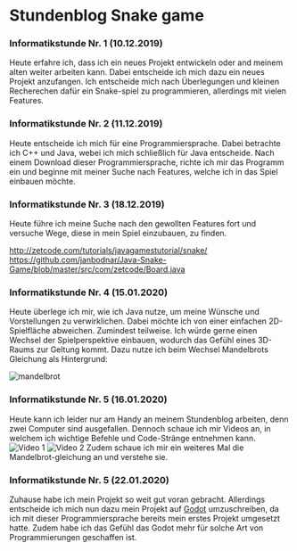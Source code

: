# Stundenblog Snake game

### Informatikstunde Nr. 1  (10.12.2019)
Heute erfahre ich, dass ich ein neues Projekt entwickeln oder and meinem alten weiter arbeiten kann.
Dabei entscheide ich mich dazu ein neues Projekt anzufangen. Ich entscheide mich nach Überlegungen und kleinen Recherechen dafür ein Snake-spiel zu programmieren, allerdings mit vielen Features.

### Informatikstunde Nr. 2  (11.12.2019)
Heute entscheide ich mich für eine Programmiersprache. Dabei betrachte ich C++ und Java, webei ich mich schließlich für Java entscheide.
Nach einem Download dieser Programmiersprache, richte ich mir das Programm ein und beginne mit meiner Suche nach Features, welche ich in das Spiel einbauen möchte.

### Informatikstunde Nr. 3  (18.12.2019)
Heute führe ich meine Suche nach den gewollten Features fort und versuche Wege, diese in mein Spiel einzubauen, zu finden.





http://zetcode.com/tutorials/javagamestutorial/snake/
https://github.com/janbodnar/Java-Snake-Game/blob/master/src/com/zetcode/Board.java


### Informatikstunde Nr. 4  (15.01.2020)
Heute überlege ich mir, wie ich Java nutze, um meine Wünsche und Vorstellungen zu verwirklichen. Dabei möchte ich von einer einfachen 2D-Spielfläche abweichen. Zumindest teilweise. Ich würde gerne einen Wechsel der Spielperspektive einbauen, wodurch das Gefühl eines 3D-Raums zur Geltung kommt. Dazu nutze ich beim Wechsel Mandelbrots Gleichung als Hintergrund:

![mandelbrot](https://media.giphy.com/media/LUk0ofIlbDb68/giphy.gif)

### Informatikstunde Nr. 5  (16.01.2020)
Heute kann ich leider nur am Handy an meinem Stundenblog arbeiten, denn zwei Computer sind ausgefallen.
Dennoch schaue ich mir Videos an, in welchem ich wichtige Befehle und Code-Stränge entnehmen kann.
![Video 1](https://www.youtube.com/watch?v=91a7ceECNTc)
![Video 2](https://www.youtube.com/watch?v=OZYVfVxB81s)
Zudem schaue ich mir ein weiteres Mal die Mandelbrot-gleichung an und verstehe sie.


### Informatikstunde Nr. 5  (22.01.2020)
Zuhause habe ich mein Projekt so weit gut voran gebracht. Allerdings entscheide ich mich nun dazu mein Projekt auf [Godot](https://godotengine.org/) umzuschreiben, da ich mit dieser Programmiersprache bereits mein erstes Projekt umgesetzt hatte. Zudem habe ich das Gefühl das Godot mehr für solche Art von Programmierungen geschaffen ist.

